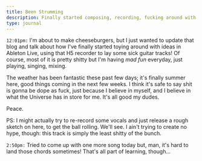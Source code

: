 ```yaml
---
title: Been Strumming
description: Finally started composing, recording, fucking around with that guitar.
type: journal
---
```


`12:01pm:` I'm about to make cheeseburgers, but I just wanted to update that blog and talk about how I've finally started toying around with ideas in Ableton Live, using that H5 recorder to lay some sick guitar tracks! Of course, most of it is pretty shitty but I'm having *mad fun* everyday, just playing, singing, mixing.

The weather has been fantastic these past few days; it's finally summer here, good things coming in the next few weeks. I think it's safe to say shit is gonna be dope as fuck, just because I believe in myself, and I believe in what the Universe has in store for me. It's all good my dudes.

Peace.

PS: I might actually try to re-record some vocals and just release a rough sketch on here, to get the ball rolling. We'll see. I ain't trying to create no hype, though: this track is simply the least shitty of the bunch.

`2:50pm:` Tried to come up with one more song today but, man, it's hard to land those chords sometimes! That's all part of learning, though...
